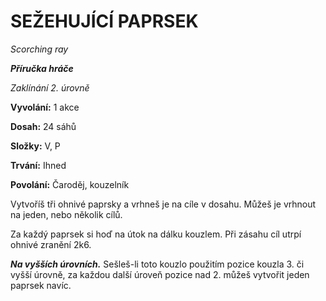 # SEŽEHUJÍCÍ PAPRSEK

*Scorching ray*

***Příručka hráče***

*Zaklínání 2. úrovně*

**Vyvolání:** 1 akce

**Dosah:** 24 sáhů

**Složky:** V, P

**Trvání:** Ihned

**Povolání:** Čaroděj, kouzelník

Vytvoříš tři ohnivé paprsky a vrhneš je na cíle v dosahu. Můžeš je vrhnout na jeden, nebo několik cílů. 

Za každý paprsek si hoď na útok na dálku kouzlem. Při zásahu cíl utrpí ohnivé zranění 2k6.

***Na vyšších úrovních.*** Sešleš-li toto kouzlo použitím pozice kouzla 3. či vyšší úrovně, za každou další úroveň pozice nad 2. můžeš vytvořit jeden paprsek navíc.
